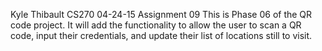 Kyle Thibault
CS270
04-24-15
Assignment 09
This is Phase 06 of the QR code project. It will add the functionality to allow the user to scan a QR code, input 
their credentials, and update their list of locations still to visit.
